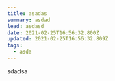 ```yaml
---
title: asadas
summary: asdad
lead: asdasd
date: 2021-02-25T16:56:32.800Z
updated: 2021-02-25T16:56:32.809Z
tags:
  - asda
---
```

sdadsa